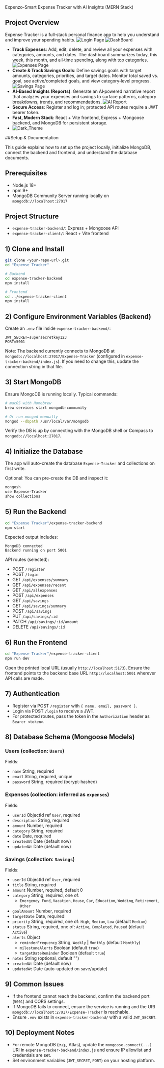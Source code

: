 Expenzo-Smart Expense Tracker with AI Insights (MERN Stack)
## Project Overview
Expense Tracker is a full‑stack personal finance app to help you understand and improve your spending habits.
![Login Page](expense-tracker-client/src/assets/login.png)
![DashBoard](expense-tracker-client/src/assets/dashboard.png)



- **Track Expenses**: Add, edit, delete, and review all your expenses with categories, amounts, and dates. The dashboard summarizes today, this week, this month, and all‑time spending, along with top categories.
![Expenses Page](expense-tracker-client/src/assets/expenses.png)
- **Create & Track Savings Goals**: Define savings goals with target amounts, categories, priorities, and target dates. Monitor total saved vs. goal, see active/completed goals, and view category‑level progress.
  ![Savings Page](expense-tracker-client/src/assets/savings.png)
- **AI‑Based Insights (Reports)**: Generate an AI‑powered narrative report that analyzes your expenses and savings to surface patterns, category breakdowns, trends, and recommendations.
  ![AI Report](expense-tracker-client/src/assets/Analytics_report.png)
- **Secure Access**: Register and log in; protected API routes require a JWT bearer token.
- **Fast, Modern Stack**: React + Vite frontend, Express + Mongoose backend, and MongoDB for persistent storage.
- ![Dark_Theme](expense-tracker-client/src/assets/Dark_Mode.png)

##Setup & Documentation

This guide explains how to set up the project locally, initialize MongoDB, connect the backend and frontend, and understand the database documents.

## Prerequisites
- Node.js 18+
- npm 9+
- MongoDB Community Server running locally on `mongodb://localhost:27017`

## Project Structure
- `expense-tracker-backend/`: Express + Mongoose API
- `expense-tracker-client/`: React + Vite frontend

## 1) Clone and Install
```bash
git clone <your-repo-url>.git
cd "Expense Tracker"

# Backend
cd expense-tracker-backend
npm install

# Frontend
cd ../expense-tracker-client
npm install
```

## 2) Configure Environment Variables (Backend)
Create an `.env` file inside `expense-tracker-backend/`:
```env
JWT_SECRET=supersecretkey123
PORT=5001
```

Note: The backend currently connects to MongoDB at `mongodb://localhost:27017/Expense-Tracker` (configured in `expense-tracker-backend/index.js`). If you need to change this, update the connection string in that file.

## 3) Start MongoDB
Ensure MongoDB is running locally. Typical commands:
```bash
# macOS with Homebrew
brew services start mongodb-community

# Or run mongod manually
mongod --dbpath /usr/local/var/mongodb
```

Verify the DB is up by connecting with the MongoDB shell or Compass to `mongodb://localhost:27017`.

## 4) Initialize the Database
The app will auto-create the database `Expense-Tracker` and collections on first write.

Optional: You can pre-create the DB and inspect it:
```bash
mongosh
use Expense-Tracker
show collections
```

## 5) Run the Backend
```bash
cd "Expense Tracker"/expense-tracker-backend
npm start
```
Expected output includes:
```
MongoDB connected
Backend running on port 5001
```

API routes (selected):
- POST `/register`
- POST `/login`
- GET `/api/expenses/summary`
- GET `/api/expenses/recent`
- GET `/api/allexpenses`
- POST `/api/expenses`
- GET `/api/savings`
- GET `/api/savings/summary`
- POST `/api/savings`
- PUT `/api/savings/:id`
- PATCH `/api/savings/:id/amount`
- DELETE `/api/savings/:id`

## 6) Run the Frontend
```bash
cd "Expense Tracker"/expense-tracker-client
npm run dev
```
Open the printed local URL (usually `http://localhost:5173`). Ensure the frontend points to the backend base URL `http://localhost:5001` wherever API calls are made.

## 7) Authentication
- Register via POST `/register` with `{ name, email, password }`.
- Login via POST `/login` to receive a JWT.
- For protected routes, pass the token in the `Authorization` header as `Bearer <token>`.

## 8) Database Schema (Mongoose Models)

### Users (collection: `Users`)
Fields:
- `name` String, required
- `email` String, required, unique
- `password` String, required (bcrypt-hashed)

### Expenses (collection: inferred as `expenses`)
Fields:
- `userId` ObjectId ref `User`, required
- `description` String, required
- `amount` Number, required
- `category` String, required
- `date` Date, required
- `createdAt` Date (default now)
- `updatedAt` Date (default now)

### Savings (collection: `Savings`)
Fields:
- `userId` ObjectId ref `User`, required
- `title` String, required
- `amount` Number, required, default 0
- `category` String, required, one of:
  - `Emergency Fund`, `Vacation`, `House`, `Car`, `Education`, `Wedding`, `Retirement`, `Other`
- `goalAmount` Number, required
- `targetDate` Date, required
- `priority` String, required, one of: `High`, `Medium`, `Low` (default `Medium`)
- `status` String, required, one of: `Active`, `Completed`, `Paused` (default `Active`)
- `alerts` Object
  - `reminderFrequency` String, `Weekly` | `Monthly` (default `Monthly`)
  - `milestoneAlerts` Boolean (default `true`)
  - `targetDateReminder` Boolean (default `true`)
- `notes` String (optional, default "")
- `createdAt` Date (default now)
- `updatedAt` Date (auto-updated on save/update)

## 9) Common Issues
- If the frontend cannot reach the backend, confirm the backend port (`5001`) and CORS settings.
- If MongoDB fails to connect, ensure the service is running and the URI `mongodb://localhost:27017/Expense-Tracker` is reachable.
- Ensure `.env` exists in `expense-tracker-backend/` with a valid `JWT_SECRET`.

## 10) Deployment Notes
- For remote MongoDB (e.g., Atlas), update the `mongoose.connect(...)` URI in `expense-tracker-backend/index.js` and ensure IP allowlist and credentials are set.
- Set environment variables (`JWT_SECRET`, `PORT`) on your hosting platform.


